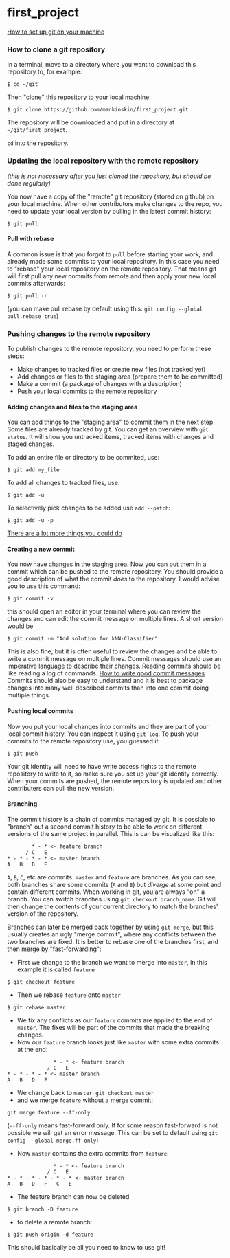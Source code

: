 # first_project

[How to set up git on your machine](https://kbroman.org/github_tutorial/pages/first_time.html)

### How to clone a git repository
In a terminal, move to a directory where you want to download this repository to, for example: 
```
$ cd ~/git
```

Then "clone" this repository to your local machine:
```
$ git clone https://github.com/mankinskin/first_project.git
```
The repository will be downloaded and put in a directory at `~/git/first_project`.

`cd` into the repository.

### Updating the local repository with the remote repository

*(this is not necessary after you just cloned the repository, but should be done regularly)*

You now have a copy of the "remote" git repository (stored on github) on your local machine.
When other contributors make changes to the repo, you need to update your local version by pulling in the latest commit history:
```
$ git pull
```
#### Pull with rebase
A common issue is that you forgot to `pull` before starting your work, and already made some commits to your local repository.
In this case you need to "rebase" your local repository on the remote repository.
That means git will first pull any new commits from remote and then apply your new local commits afterwards:
```
$ git pull -r
```
(you can make pull rebase by default using this: `git config --global pull.rebase true`)

### Pushing changes to the remote repository

To publish changes to the remote repository, you need to perform these steps:
- Make changes to tracked files or create new files (not tracked yet)
- Add changes or files to the staging area (prepare them to be committed)
- Make a commit (a package of changes with a description)
- Push your local commits to the remote repository

#### Adding changes and files to the staging area

You can add things to the "staging area" to commit them in the next step. Some files are already tracked by git.
You can get an overview with `git status`. It will show you untracked items, tracked items with changes and staged changes.

To add an entire file or directory to be commited, use:
```
$ git add my_file
```
To add all changes to tracked files, use:
```
$ git add -u
```
To selectively pick changes to be added use `add --patch`:
```
$ git add -u -p
```
[There are a lot more things you could do](https://git-scm.com/docs/git-add)

#### Creating a new commit

You now have changes in the staging area. Now you can put them in a commit which can be pushed to the remote repository.
You should provide a good description of what the commit *does* to the repository. I would advise you to use this command:
```
$ git commit -v
```
this should open an editor in your terminal where you can review the changes and can edit the commit message on multiple lines.
A short version would be
```
$ git commit -m "Add solution for kNN-Classifier"
```
This is also fine, but it is often useful to review the changes and be able to write a commit message on multiple lines.
Commit messages should use an imperative language to describe their changes. Reading commits should be like reading a log of commands.
[How to write good commit messages](https://chris.beams.io/posts/git-commit/)
Commits should also be easy to understand and it is best to package changes into many well described commits than into one commit doing multiple things.

#### Pushing local commits

Now you put your local changes into commits and they are part of your local commit history. You can inspect it using `git log`.
To push your commits to the remote repository use, you guessed it:
```
$ git push
```
Your git identity will need to have write access rights to the remote repository to write to it, so make sure you set up your git identity correctly.
When your commits are pushed, the remote repository is updated and other contributers can pull the new version.

#### Branching

The commit history is a chain of commits managed by git. It is possible to "branch" out a second commit history
to be able to work on different versions of the same project in parallel. This is can be visualized like this:
```
        * - * <- feature branch
      / C   E
* - * - * - * <- master branch
A   B   D   F
```
`A`, `B`, `C`, etc are commits. `master` and `feature` are branches.
As you can see, both branches share some commits (`A` and `B`) but *diverge* at some point and contain different commits.
When working in git, you are always "on" a branch. You can switch branches using `git checkout branch_name`.
Git will then change the contents of your current directory to match the branches' version of the repository.

Branches can later be merged back together by using `git merge`, but this usually creates an ugly "merge commit",
where any conflicts between the two branches are fixed. It is better to rebase one of the branches first, and then merge by "fast-forwarding":
- First we change to the branch we want to merge into `master`, in this example it is called `feature`
```
$ git checkout feature
```
- Then we rebase `feature` onto `master`
```
$ git rebase master
```
- We fix any conflicts as our `feature` commits are applied to the end of `master`. The fixes will be part of the commits that made the breaking changes.
- Now our `feature` branch looks just like `master` with some extra commits at the end:
```
               * - * <- feature branch
             / C   E
* - * - * - * <- master branch
A   B   D   F
```
- We change back to `master`: `git checkout master`
- and we merge `feature` without a merge commit:
```
git merge feature --ff-only
```
(`--ff-only` means fast-forward only. If for some reason fast-forward is not possible we will get an error message.
This can be set to default using `git config --global merge.ff only`)
- Now `master` contains the extra commits from `feature`:
```
               * - * <- feature branch
             / C   E
* - * - * - * - * - * <- master branch
A   B   D   F   C   E
```
- The feature branch can now be deleted
```
$ git branch -D feature
```
- to delete a remote branch:
```
$ git push origin -d feature
```

This should basically be all you need to know to use git!
